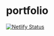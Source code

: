 # portfolio

[![Netlify Status](https://api.netlify.com/api/v1/badges/dffb5072-81fd-4092-a37b-a7a766b4cabf/deploy-status)](https://app.netlify.com/sites/redahaq-portfolio/deploys)
